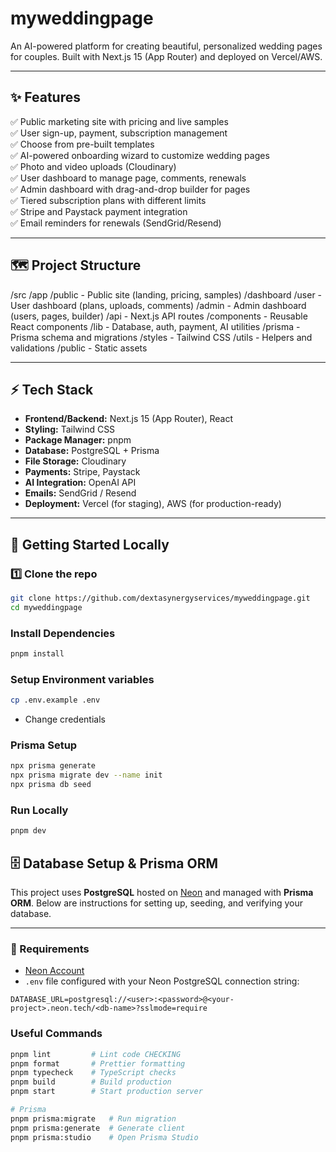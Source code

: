 # myweddingpage

An AI-powered platform for creating beautiful, personalized wedding pages for couples. Built with Next.js 15 (App Router) and deployed on Vercel/AWS.

---

## ✨ Features

✅ Public marketing site with pricing and live samples  
✅ User sign-up, payment, subscription management  
✅ Choose from pre-built templates  
✅ AI-powered onboarding wizard to customize wedding pages  
✅ Photo and video uploads (Cloudinary)  
✅ User dashboard to manage page, comments, renewals  
✅ Admin dashboard with drag-and-drop builder for pages  
✅ Tiered subscription plans with different limits  
✅ Stripe and Paystack payment integration  
✅ Email reminders for renewals (SendGrid/Resend)

---

## 🗺️ Project Structure

/src
/app
/public - Public site (landing, pricing, samples)
/dashboard
/user - User dashboard (plans, uploads, comments)
/admin - Admin dashboard (users, pages, builder)
/api - Next.js API routes
/components - Reusable React components
/lib - Database, auth, payment, AI utilities
/prisma - Prisma schema and migrations
/styles - Tailwind CSS
/utils - Helpers and validations
/public - Static assets

---

## ⚡️ Tech Stack

- **Frontend/Backend:** Next.js 15 (App Router), React
- **Styling:** Tailwind CSS
- **Package Manager:** pnpm
- **Database:** PostgreSQL + Prisma
- **File Storage:** Cloudinary
- **Payments:** Stripe, Paystack
- **AI Integration:** OpenAI API
- **Emails:** SendGrid / Resend
- **Deployment:** Vercel (for staging), AWS (for production-ready)

---

## 🚀 Getting Started Locally

### 1️⃣ Clone the repo

```bash
git clone https://github.com/dextasynergyservices/myweddingpage.git
cd myweddingpage
```

### Install Dependencies

```bash
pnpm install
```

### Setup Environment variables

```bash
cp .env.example .env
```

- Change credentials

### Prisma Setup

```bash
npx prisma generate
npx prisma migrate dev --name init
npx prisma db seed
```

### Run Locally

```bash
pnpm dev
```

## 🗄️ Database Setup & Prisma ORM

This project uses **PostgreSQL** hosted on [Neon](https://neon.tech) and managed with **Prisma ORM**. Below are instructions for setting up, seeding, and verifying your database.

---

### 🔧 Requirements

- [Neon Account](https://neon.tech)
- `.env` file configured with your Neon PostgreSQL connection string:

```env
DATABASE_URL=postgresql://<user>:<password>@<your-project>.neon.tech/<db-name>?sslmode=require
```

### Useful Commands

```bash
pnpm lint         # Lint code CHECKING
pnpm format       # Prettier formatting
pnpm typecheck    # TypeScript checks
pnpm build        # Build production
pnpm start        # Start production server

# Prisma
pnpm prisma:migrate   # Run migration
pnpm prisma:generate  # Generate client
pnpm prisma:studio    # Open Prisma Studio
```
